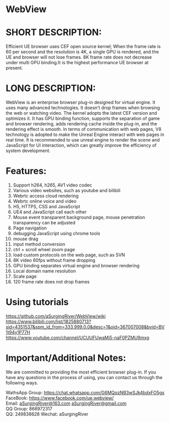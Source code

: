 # WebView
# SHORT DESCRIPTION:
Efficient UE browser uses CEF open source kernel; When the frame rate is 60 per second and the resolution is 4K, a single GPU is rendered, and the UE and browser will not lose frames. 8K frame rate does not decrease under multi GPU binding.It is the highest performance UE browser at present.

# LONG DESCRIPTION:
WebView is an enterprise browser plug-in designed for virtual engine. It uses many advanced technologies. It doesn't drop frames when browsing the web or watching video. The kernel adopts the latest CEF version and optimizes it. It has GPU binding function, supports the separation of game and browser rendering, adds rendering cache inside the plug-in, and the rendering effect is smooth. In terms of communication with web pages, V8 technology is adopted to make the Unreal Engine interact with web pages in real time. It is recommended to use unreal engine to render the scene and JavaScript for UI interaction, which can greatly improve the efficiency of system development.


# Features:
1. Support h264, h265, AV1 video codec
2. Various video websites, such as youtube and bilibili
3. Webrtc access cloud rendering
4. Webrtc online voice and video
5. H5, HTTPS, CSS and JavaScript
6. UE4 and JavaScript call each other
7. Mouse event transparent background page, mouse penetration transparency can be adjusted
8. Page navigation
9. debugging JavaScript using chrome tools
10. mouse drag
11. input method conversion
12. ctrl + scroll wheel zoom page
13. load custom protocols on the web page, such as SVN
14. 8K video 60fps without frame dropping
15. GPU binding separates virtual engine and browser rendering
16. Local domain name resolution
17. Scale page
18. 120 frame rate does not drop frames

# Using tutorials
https://github.com/aSurgingRiver/WebView/wiki                        
https://www.bilibili.com/list/1825880713?sid=4351537&spm_id_from=333.999.0.0&desc=1&oid=367007008&bvid=BV1t94y1P77H                         
https://www.youtube.com/channel/UCUUFUwaMi5-naF0PZMU9mxg 

# Important/Additional Notes:
We are committed to providing the most efficient browser plug-in. If you have any questions in the process of using, you can contact us through the following ways.

WathsApp Group: https://chat.whatsapp.com/G6MQqzNB3wSJk4bdxFO5gs
FaceBook: https://www.facebook.com/ue.webview/   
Email: aSurgingRiver@163.com    aSurgingRiver@gmail.com                                  
QQ Group: 866972317   
QQ: 249838628 
Wechat: aSurgingRiver  

